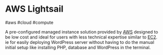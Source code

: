 # AWS Lightsail
#aws #cloud #compute 

A pre-configured managed instance solution provided by [AWS](Cloud%20Computing/AWS/AWS.md) designed to be low cost and ideal for users with less technical expertise similar to [EC2](Cloud%20Computing/AWS/Compute/EC2.md). ie for easily deploying WordPress server without having to do the manual initial setup like installing PHP, database and WordPress in the terminal.